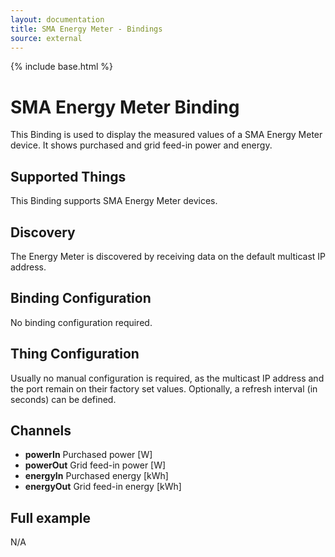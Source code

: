 ```yaml
---
layout: documentation
title: SMA Energy Meter - Bindings
source: external
---
```

<!-- Attention authors: Do not edit directly. Please add your changes to the appropriate source repository -->

{% include base.html %}

# SMA Energy Meter Binding

This Binding is used to display the measured values of a SMA Energy Meter device. It shows purchased and grid feed-in power and energy.

## Supported Things

This Binding supports SMA Energy Meter devices.

## Discovery

The Energy Meter is discovered by receiving data on the default multicast IP address.

## Binding Configuration

No binding configuration required.

## Thing Configuration

Usually no manual configuration is required, as the multicast IP address and the port remain on their factory set values. Optionally, a refresh interval (in seconds) can be defined.

## Channels

- **powerIn** Purchased power [W]
- **powerOut** Grid feed-in power [W]
- **energyIn** Purchased energy [kWh]
- **energyOut** Grid feed-in energy [kWh]

## Full example
N/A
